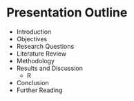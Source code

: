 # Presentation Outline

- Introduction
- Objectives
- Research Questions
- Literature Review
- Methodology
- Results and Discussion
    - R
- Conclusion
- Further Reading